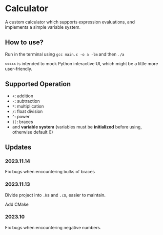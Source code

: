 # Calculator
A custom calculator which supports expression evaluations, and implements a simple variable system.

## How to use?
Run in the terminal using `gcc main.c -o a -lm` and then `./a`

`>>>>>` is intended to mock Python interactive UI, which might be a little more user-friendly.

## Supported Operation
 - `+`: addition
 - `-`: subtraction
 - `*`: multiplication
 - `/`: float division
 - `^`: power
 - `()`: braces
 - and **variable system** (variables must be **initialized** before using, otherwise default 0)

## Updates
### 2023.11.14

Fix bugs when encountering bulks of braces

### 2023.11.13

Divide project into `.h`s and `.c`s, easier to maintain.

Add CMake

### 2023.10

Fix bugs when encountering negative numbers.
